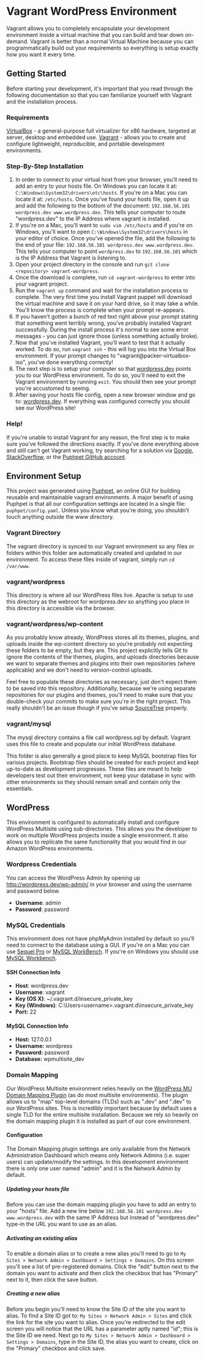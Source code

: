 # Vagrant WordPress Environment
Vagrant allows you to completely encapsulate your development environment inside a virtual machine that you can build and tear down on-demand. Vagrant is better than a normal Virtual Machine because you can programmatically build out your requirements so everything is setup exactly how you want it every time.

##  Getting Started
Before starting your development, it's important that you read through the following documentation so that you can familiarize yourself with Vagrant and the installation process.

### Requirements
[VirtualBox](https://www.virtualbox.org/wiki/Downloads) - a general-purpose full virtualizer for x86 hardware, targeted at server, desktop and embedded use.
[Vagrant](https://www.vagrantup.com/downloads.html) - allows you to create and configure lightweight, reproducible, and portable development environments.

### Step-By-Step Installation
1. In order to connect to your virtual host from your browser, you'll need to add an entry to your hosts file. On Windows you can locate it at: `C:\Windows\System32\drivers\etc\hosts`. If you're on a Mac you can locate it at: `/etc/hosts`. Once you've found your hosts file, open it up and add the following to the bottom of the document: `192.168.56.101 wordpress.dev www.wordpress.dev`. This tells your computer to route "wordpress.dev" to the IP Address where vagrant is installed.
2. If you're on a Mac, you'll want to `sudo vim /etc/hosts` and if you're on Windows, you'll want to open `C:\Windows\System32\drivers\hosts` in your editor of choice. Once you've opened the file, add the following to the end of your file: `192.168.56.101 wordpress.dev www.wordpress.dev`. This tells your computer to point `wordpress.dev` to `192.168.56.101` which is the IP Address that Vagrant is listening to.
3. Open your project directory in the console and run `git clone <repository> vagrant-wordpress`.
4. Once the download is complete, run `cd vagrant-wordpress` to enter into your vagrant project.
5. Run the `vagrant up` command and wait for the installation process to complete. The very first time you install Vagrant puppet will download the virtual machine and save it on your hard drive, so it may take a while. You'll know the process is complete when your prompt re-appears.
6. If you haven't gotten a bunch of red text right above your prompt stating that something went terribly wrong, you've probably installed Vagrant successfully. During the install process it's normal to see some error messages - you can just ignore those (unless something actually broke).
7. Now that you've installed Vagrant, you'll want to test that it actually worked. To do so, run `vagrant ssh` - this will log you into the Virtual Box environment. If your prompt changes to "vagrant@packer-virtualbox-iso", you've done everything correctly!
8. The next step is to setup your computer so that [wordpress.dev](http://wordpress.dev) points you to our WordPress environment. To do so, you'll need to exit the Vagrant environment by running `exit`. You should then see your prompt you're accustomed to seeing.
9. After saving your hosts file config, open a new browser window and go to: [wordpress.dev](http://wordpress.dev). If everything was configured correctly you should see our WordPress site!

###  Help!
If you're unable to install Vagrant for any reason, the first step is to make sure you've followed the directions exactly. If you've done everything above and still can't get Vagrant working, try searching for a solution via [Google](http://google.com), [StackOverflow](http://stackoverflow.com/), or the [Puphpet GitHub account](https://github.com/puphpet/puphpet/issues).

## Environment Setup
This project was generated using [Puphpet](https://puphpet.com/), an online GUI for building reusable and maintainable vagrant environments. A major benefit of using Puphpet is that all our configuration settings are located in a single file: `puphpet/config.yaml`. Unless you know what you're doing, you shouldn't touch anything outside the www directory.

### Vagrant Directory
The vagrant directory is synced to our Vagrant environment so any files or folders within this folder are automatically created and updated in our environment. To access these files inside of vagrant, simply run `cd /var/www`.

### vagrant/wordpress
This directory is where all our WordPress files live. Apache is setup to use this directory as the webroot for wordpress.dev so anything you place in this directory is accessible via the browser.

### vagrant/wordpress/wp-content
As you probably know already, WordPress stores all its themes, plugins, and uploads inside the wp-content directory so you're probably not expecting these folders to be empty, but they are. This project explicitly tells Git to ignore the contents of the themes, plugins, and uploads directories because we want to separate themes and plugins into their own repositories (where applicable) and we don't need to version-control uploads.

Feel free to populate these directories as necessary, just don't expect them to be saved into this repository. Additionally, because we're using separate repositories for our plugins and themes, you'll need to make sure that you double-check your commits to make sure you're in the right project. This really shouldn't be an issue though if you've setup [SourceTree](http://www.sourcetreeapp.com/) properly.

### vagrant/mysql
The mysql directory contains a file call wordpress.sql by default. Vagrant uses this file to create and populate our initial WordPress database.

This folder is also generally a good place to keep MySQL bootstrap files for various projects. Bootstrap files should be created for each project and kept up-to-date as development progresses. These files are meant to help developers test out their environment, not keep your database in sync with other environments so they should remain small and contain only the essentials.

## WordPress
This environment is configured to automatically install and configure WordPress Multisite using sub-directories. This allows you the developer to work on multiple WordPress projects inside a single environment. It also allows you to replicate the same functionality that you would find in our Amazon WordPress environments.

###  Wordpress Credentials
You can access the WordPress Admin by opening up http://wordpress.dev/wp-admin/ in your browser and using the username and password below.
- **Username**: admin
- **Password**: password

### MySQL Credentials
This environment does not have phpMyAdmin installed by default so you'll need to connect to the database using a GUI. If you're on a Mac you can use [Sequel Pro](http://www.sequelpro.com/) or [MySQL WorkBench](http://dev.mysql.com/downloads/workbench/). If you're on Windows you should use [MySQL Workbench](http://dev.mysql.com/downloads/workbench/).

#### SSH Connection Info
- **Host**: wordpress.dev
- **Username**: vagrant
- **Key (OS X)**: ~/.vagrant.d/insecure_private_key
- **Key (Windows)**: C:\Users\<username>\.vagrant.d\insecure_private_key
- **Port:** 22

#### MySQL Connection Info
- **Host:** 127.0.0.1
- **Username:** wordpress
- **Password:** password
- **Database:** wpmultisite_dev

### Domain Mapping
Our WordPress Multisite environment relies heavily on the [WordPress MU Domain Mapping Plugin](https://wordpress.org/plugins/wordpress-mu-domain-mapping/) (as do most multisite environments). The plugin allows us to "map" top-level domains (TLDs) such as "<domain>.dev" and "<domain2>.dev" to our WordPress sites. This is incredibly important because by default uses a single TLD for the entire multisite installation.
Because we rely so heavily on the domain mapping plugin it is installed as part of our core environment.

#### Configuration
The Domain Mapping plugin settings are only available from the Network Administration Dashboard which means only Network Admins (i.e. super users) can update/modify the settings. In this development environment there is only one user named "admin" and it is the Network Admin by default.

##### Updating your hosts file
Before you can use the domain mapping plugin you have to add an entry to your "hosts" file. Add a new line below `192.168.56.101 wordpress.dev www.wordpress.dev` with the same IP Address but instead of "wordpress.dev" type-in the URL you want to use as an alias.

##### Activating an existing alias
To enable a domain alias or to create a new alias you'll need to go to `My Sites > Network Admin > Dashboard > Settings > Domains`. On this screen you'll see a list of pre-registered domains. Click the "edit" button next to the domain you want to activate and then click the checkbox that has "Primary" next to it, then click the save button.

##### Creating a new alias
Before you begin you'll need to know the Site ID of the site you want to alias. To find a Site ID got to: `My Sites > Network Admin > Sites` and click the link for the site you want to alias. Once you're redirected to the edit screen you will notice that the URL has a parameter aptly named "id"; this is the Site ID we need. Next go to `My Sites > Network Admin > Dashboard > Settings > Domains`, type in the Site ID, the alias you want to create, click on the "Primary" checkbox and click save.
